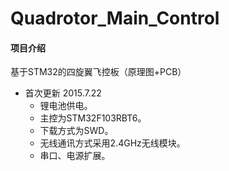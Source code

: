 # Quadrotor_Main_Control
#### 项目介绍
基于STM32的四旋翼飞控板（原理图+PCB）

* 首次更新 2015.7.22
  * 锂电池供电。
  * 主控为STM32F103RBT6。
  * 下载方式为SWD。
  * 无线通讯方式采用2.4GHz无线模块。
  * 串口、电源扩展。
